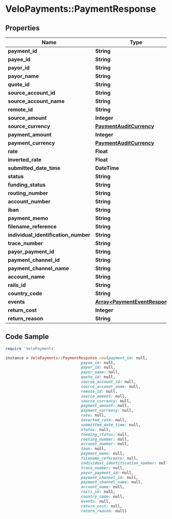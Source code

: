 # VeloPayments::PaymentResponse

## Properties

Name | Type | Description | Notes
------------ | ------------- | ------------- | -------------
**payment_id** | **String** |  | 
**payee_id** | **String** |  | 
**payor_id** | **String** |  | 
**payor_name** | **String** |  | [optional] 
**quote_id** | **String** |  | 
**source_account_id** | **String** |  | 
**source_account_name** | **String** |  | [optional] 
**remote_id** | **String** |  | [optional] 
**source_amount** | **Integer** |  | [optional] 
**source_currency** | [**PaymentAuditCurrency**](PaymentAuditCurrency.md) |  | [optional] 
**payment_amount** | **Integer** |  | 
**payment_currency** | [**PaymentAuditCurrency**](PaymentAuditCurrency.md) |  | [optional] 
**rate** | **Float** |  | [optional] 
**inverted_rate** | **Float** |  | [optional] 
**submitted_date_time** | **DateTime** |  | 
**status** | **String** |  | 
**funding_status** | **String** |  | 
**routing_number** | **String** |  | [optional] 
**account_number** | **String** |  | [optional] 
**iban** | **String** |  | [optional] 
**payment_memo** | **String** |  | [optional] 
**filename_reference** | **String** |  | [optional] 
**individual_identification_number** | **String** |  | [optional] 
**trace_number** | **String** |  | [optional] 
**payor_payment_id** | **String** |  | [optional] 
**payment_channel_id** | **String** |  | [optional] 
**payment_channel_name** | **String** |  | [optional] 
**account_name** | **String** |  | [optional] 
**rails_id** | **String** |  | 
**country_code** | **String** |  | [optional] 
**events** | [**Array&lt;PaymentEventResponse&gt;**](PaymentEventResponse.md) |  | 
**return_cost** | **Integer** |  | [optional] 
**return_reason** | **String** |  | [optional] 

## Code Sample

```ruby
require 'VeloPayments'

instance = VeloPayments::PaymentResponse.new(payment_id: null,
                                 payee_id: null,
                                 payor_id: null,
                                 payor_name: null,
                                 quote_id: null,
                                 source_account_id: null,
                                 source_account_name: null,
                                 remote_id: null,
                                 source_amount: null,
                                 source_currency: null,
                                 payment_amount: null,
                                 payment_currency: null,
                                 rate: null,
                                 inverted_rate: null,
                                 submitted_date_time: null,
                                 status: null,
                                 funding_status: null,
                                 routing_number: null,
                                 account_number: null,
                                 iban: null,
                                 payment_memo: null,
                                 filename_reference: null,
                                 individual_identification_number: null,
                                 trace_number: null,
                                 payor_payment_id: null,
                                 payment_channel_id: null,
                                 payment_channel_name: null,
                                 account_name: null,
                                 rails_id: null,
                                 country_code: null,
                                 events: null,
                                 return_cost: null,
                                 return_reason: null)
```


